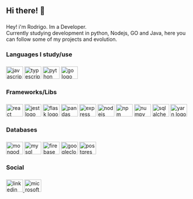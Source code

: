 <h2 align="left">Hi there! 👋 </h2>

###
<p align="left">Hey! i'm Rodrigo. Im a Developer.<br>Currently studying development in python, Nodejs, GO and Java, here you can follow some of my projects and evolution.</p>

###
<h3 align="left">Languages ​​I study/use</h3>

###
<div align="left">
  <img src="https://cdn.jsdelivr.net/gh/devicons/devicon/icons/javascript/javascript-original.svg" height="34" width="46" alt="javascript logo"  />
  <img src="https://cdn.jsdelivr.net/gh/devicons/devicon/icons/typescript/typescript-original.svg" height="34" width="46" alt="typescript logo"  />
  <img src="https://cdn.jsdelivr.net/gh/devicons/devicon/icons/python/python-original.svg" height="34" width="46" alt="python logo"  />
  <img src="https://cdn.jsdelivr.net/gh/devicons/devicon/icons/go/go-original.svg" height="34" width="46" alt="go logo"  />
</div>

###
<h3 align="left">Frameworks/Libs</h3>

###
<div align="left">
  <img src="https://cdn.jsdelivr.net/gh/devicons/devicon/icons/react/react-original.svg" height="34" width="46" alt="react logo"  />
  <img src="https://cdn.jsdelivr.net/gh/devicons/devicon/icons/jest/jest-plain.svg" height="34" width="46" alt="jest logo"  />
  <img src="https://cdn.jsdelivr.net/gh/devicons/devicon/icons/flask/flask-original.svg" height="34" width="46" alt="flask logo"  />
  <img src="https://cdn.jsdelivr.net/gh/devicons/devicon/icons/pandas/pandas-original.svg" height="34" width="46" alt="pandas logo"  />
  <img src="https://cdn.jsdelivr.net/gh/devicons/devicon/icons/express/express-original.svg" height="34" width="46" alt="express logo"  />
  <img src="https://cdn.jsdelivr.net/gh/devicons/devicon/icons/nodejs/nodejs-original.svg" height="34" width="46" alt="nodejs logo"  />
  <img src="https://cdn.jsdelivr.net/gh/devicons/devicon/icons/npm/npm-original-wordmark.svg" height="34" width="46" alt="npm logo"  />
  <img src="https://cdn.jsdelivr.net/gh/devicons/devicon/icons/numpy/numpy-original.svg" height="34" width="46" alt="numpy logo"  />
  <img src="https://cdn.jsdelivr.net/gh/devicons/devicon/icons/sqlalchemy/sqlalchemy-original.svg" height="34" width="46" alt="sqlalchemy logo"  />
  <img src="https://cdn.jsdelivr.net/gh/devicons/devicon/icons/yarn/yarn-original.svg" height="34" width="46" alt="yarn logo"  />
</div>

###
<h3 align="left">Databases</h3>

###
<div align="left">
  <img src="https://cdn.jsdelivr.net/gh/devicons/devicon/icons/mongodb/mongodb-original.svg" height="34" width="46" alt="mongodb logo"  />
  <img src="https://cdn.jsdelivr.net/gh/devicons/devicon/icons/mysql/mysql-original.svg" height="34" width="46" alt="mysql logo"  />
  <img src="https://cdn.jsdelivr.net/gh/devicons/devicon/icons/firebase/firebase-plain.svg" height="34" width="46" alt="firebase logo"  />
  <img src="https://cdn.jsdelivr.net/gh/devicons/devicon/icons/googlecloud/googlecloud-original.svg" height="34" width="46" alt="googlecloud logo"  />
  <img src="https://cdn.jsdelivr.net/gh/devicons/devicon/icons/postgresql/postgresql-original.svg" height="34" width="46" alt="postgresql logo"  />
</div>

###
<h3 align="left">Social</h3>

###
<div align="left">
  <a href="https://www.linkedin.com/in/marcos-rodrigo/" target="_blank">
    <img src="https://raw.githubusercontent.com/maurodesouza/profile-readme-generator/master/src/assets/icons/social/linkedin/default.svg" width="46" height="34" alt="linkedin logo"  />
  </a>
  <a href="marcosmrs8@hotmail.com" target="_blank">
    <img src="https://raw.githubusercontent.com/maurodesouza/profile-readme-generator/master/src/assets/icons/social/microsoft-outlook/default.svg" width="46" height="34" alt="microsoft-outlook logo"  />
  </a>
</div>

